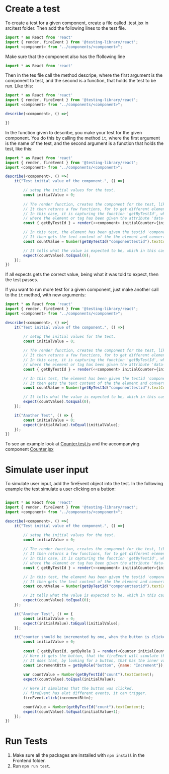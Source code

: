 # Create a test
To create a test for a given component, create a file called <component>.test.jsx in src/test folder.
Then add the following lines to the test file.
```js
import * as React from 'react'
import { render, fireEvent } from '@testing-library/react';
import <component> from "../components/<component>";
```
Make sure that the component also has the ffollowing line 
```js
import * as React from 'react'
```

Then in the tes file call the method descripe, where the first argument is the component to test, and the second is a function, that holds the test to be run. Like this:
```js
import * as React from 'react'
import { render, fireEvent } from '@testing-library/react';
import <component> from "../components/<component>";

describe(<component>, () =>{

})
```
In the function given to describe, you make your test for the given component. You do this by calling the method `it`, where the first argument is the name of the test, and the second argument is a function that holds the test, like this: 
```js 
import * as React from 'react'
import { render, fireEvent } from '@testing-library/react';
import <component> from "../components/<component>";

describe(<component>, () =>{
    it("Test initial value of the component.", () =>{

        // setup the initial values for the test.
        const initialValue = 0;
        
        // The render function, creates the component for the test, like how you instansiate a class in java.
        // It then returns a few functions, for to get different elements of the test dom.
        // In this case, it is capturing the function 'getByTestId', where it gets an element from the component
        // where the element or tag has been given the attribute 'data-testid=' with some value.
        const { getByTestId } = render(<<component> initialCounter={initialValue} />);

        // In this test, the element has been given the testid 'componenttestid'.
        // It then gets the text content of the the element and converts it to a number
        const countValue = Number(getByTestId("componenttestid").textContent);

        // It tells what the value is expected to be, which in this case is 0.
        expect(countValue).toEqual(0);
    });
})
```
If all expects gets the correct value, being what it was told to expect, then the test passes.

If you want to run more test for a given component, just make another call to the `it` method, with new arguments:
```js
import * as React from 'react'
import { render, fireEvent } from '@testing-library/react';
import <component> from "../components/<component>";

describe(<component>, () =>{
    it("Test initial value of the component.", () =>{

        // setup the initial values for the test.
        const initialValue = 0;
        
        // The render function, creates the component for the test, like how you instansiate a class in java.
        // It then returns a few functions, for to get different elements of the test dom.
        // In this case, it is capturing the function 'getByTestId', where it gets an element from the component
        // where the element or tag has been given the attribute 'data-testid=' with some value.
        const { getByTestId } = render(<<component> initialCounter={initialValue} />);

        // In this test, the element has been given the testid 'componenttestid'.
        // It then gets the text content of the the element and converts it to a number
        const countValue = Number(getByTestId("componenttestid").textContent);

        // It tells what the value is expected to be, which in this case is 0.
        expect(countValue).toEqual(0);
    });

    it("Another Test", () => {
        const initialValue = 0;
        expect(initialValue).toEqual(initialValue);
    });
})
``` 

To see an example look at [Counter.test.js](../Frontend/src/test/Counter.test.jsx) and the accompanying component [Counter.jsx](../Frontend/src/components/Counter.jsx)

# Simulate user input
To simulate user input, add the fireEvent object into the test. In the following example the test simulate a user clicking on a button:
```js

import * as React from 'react'
import { render, fireEvent } from '@testing-library/react';
import <component> from "../components/<component>";

describe(<component>, () =>{
    it("Test initial value of the component.", () =>{

        // setup the initial values for the test.
        const initialValue = 0;
        
        // The render function, creates the component for the test, like how you instansiate a class in java.
        // It then returns a few functions, for to get different elements of the test dom.
        // In this case, it is capturing the function 'getByTestId', where it gets an element from the component
        // where the element or tag has been given the attribute 'data-testid=' with some value.
        const { getByTestId } = render(<<component> initialCounter={initialValue} />);

        // In this test, the element has been given the testid 'componenttestid'.
        // It then gets the text content of the the element and converts it to a number
        const countValue = Number(getByTestId("componenttestid").textContent);

        // It tells what the value is expected to be, which in this case is 0.
        expect(countValue).toEqual(0);
    });

    it("Another Test", () => {
        const initialValue = 0;
        expect(initialValue).toEqual(initialValue);
    });

    it("counter should be incremented by one, when the button is clicked", () => {
        const initialValue = 0;
        
        const { getByTestId, getByRole } = render(<Counter initialCounter={initialValue} />);
        // Here it gets the button, that the fireEvent will simulate the user input on.
        // It does that, by looking for a button, that has the inner value/text of 'Increment'.
        const incrementBttn = getByRole("button", {name: "Increment"});
        
        var countValue = Number(getByTestId("count").textContent);
        expect(countValue).toEqual(initialValue);

        // Here it simulates that the button was clicked. 
        // fireEvent has alot different events, it can trigger.
        fireEvent.click(incrementBttn);

        countValue = Number(getByTestId("count").textContent);
        expect(countValue).toEqual(initialValue+1);
    });
})

```


# Run Tests

1. Make sure all the packages are installed with `npm install` in the Frontend folder.
2. Run `npm run test`.